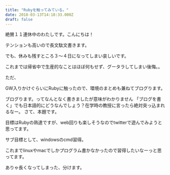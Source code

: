 ```yaml
---
title: "Rubyを触ってみている。"
date: 2018-03-13T14:18:33.000Z
draft: false
---
```


絶賛１１連休中のわたしです。こんにちは！

テンションも高いので長文駄文書きます。

でも、休みも残すところ３～４日になってしまい哀しいです。

これまでは帰省中で生産的なことはほぼ何もせず、グータラしてしまい後悔。。

ただ、

GW入りかけぐらいにRubyに触ったので、環境のまとめも兼ねてブログります。

ブログります。ってなんとなく書きましたが意味がわかりません
「ブログを書く」でも日本語的にどうなんでしょう？在学時の教授に言ったら絶対突っ込まれるなー。
さて、本題です。

目標はRubyの熟達ですが、web回りも楽しそうなのでtwitterで遊んでみようと思ってます。

サブ目標として、windowsのcmd習得。

これまでlinuxやmacでしかプログラム書かなかったので習得したいなーっと思ってます。

ありゃ長くなってしまった、分けます。
